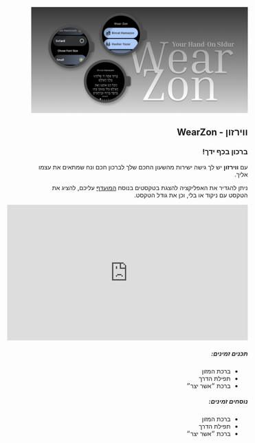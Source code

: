 <div dir="rtl">

<img src="./assets/gr1024x500.png" alt="play graphic"/>
<h2>
ווירזון  - WearZon
</h2>
<h3>
ברכון בכף ידך!
</h3>

<p>
עם <b>ווירזון</b> יש לך גישה ישירות מהשעון החכם שלך לברכון חכם ונח שמתאים את עצמו אליך.
</p>

<p>
  ניתן להגדיר את האפליקציה להצגת בטקסטים בנוסח 
  <a href="#nusach">
  המועדף</a> עליכם, להציג את הטקסט עם ניקוד או בלי, וכן את גודל הטקסט.
</p>

<iframe width="560" height="315" src="https://www.youtube.com/embed/7ukRXciiDMM?si=hu1KDvQmT-4ZbM5k" title="YouTube video player" frameborder="0" allow="accelerometer; autoplay; clipboard-write; encrypted-media; gyroscope; picture-in-picture; web-share" referrerpolicy="strict-origin-when-cross-origin" allowfullscreen></iframe>


<h5>תכנים זמינים:</h5>
<ul>
  <li>ברכת המזון</li>
  <li>תפילת הדרך</li>
  <li>ברכת ״אשר יצר״</li>
</ul>


<h5 id="nusach">נוסחים זמינים:</h5>
<ul>
  <li>ברכת המזון</li>
  <li>תפילת הדרך</li>
  <li>ברכת ״אשר יצר״</li>
</ul>
</div>
